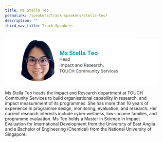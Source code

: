 ```yaml
---
title: Ms Stella Teo
permalink: /speakers/track-speakers/stella-teo/
description: ""
third_nav_title: Track Speakers
---
```

<div style="display: flex; flex-wrap: wrap;">
  <div style="flex-basis: 100%; max-width: 100%;">
    <img alt="track speakers 1" src="/images/SpeakersPhoto/stellateo.png">
  </div>
	</div>
	
Ms Stella Teo heads the Impact and Research department at TOUCH Community Services to build organisational capability in research, and impact measurement of its programmes. She has more than 10 years of experience in programme design, monitoring, evaluation, and research. Her current research interests include cyber wellness, low-income families, and programme evaluation. Ms Teo holds a Master in Science in Impact Evaluation for International Development from the University of East Anglia and a Bachelor of Engineering (Chemical) from the National University of Singapore.
